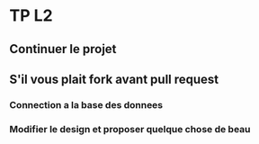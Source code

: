 # TP L2

## Continuer le projet
## S'il vous plait fork avant pull request
 ### Connection a la base des donnees
 ### Modifier le design et proposer quelque chose de beau
